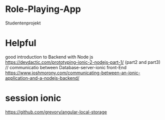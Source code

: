 # Role-Playing-App
Studentenprojekt

# Helpful
   good introduction to Backend with Node js </br>
      https://devdactic.com/prototyping-ionic-2-nodejs-part-1/ (part2 and part3) </br>
    // communicatio between Database-server-ionic front-End </br>
        https://www.joshmorony.com/communicating-between-an-ionic-application-and-a-nodejs-backend/  </br>
        
# session ionic
  https://github.com/grevory/angular-local-storage
      
